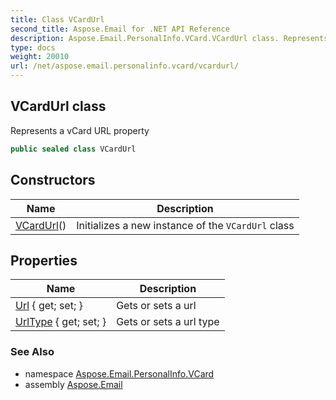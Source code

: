 ```yaml
---
title: Class VCardUrl
second_title: Aspose.Email for .NET API Reference
description: Aspose.Email.PersonalInfo.VCard.VCardUrl class. Represents a vCard URL property
type: docs
weight: 20010
url: /net/aspose.email.personalinfo.vcard/vcardurl/
---
```

## VCardUrl class

Represents a vCard URL property

```csharp
public sealed class VCardUrl
```

## Constructors

| Name | Description |
| --- | --- |
| [VCardUrl](vcardurl/)() | Initializes a new instance of the `VCardUrl` class |

## Properties

| Name | Description |
| --- | --- |
| [Url](../../aspose.email.personalinfo.vcard/vcardurl/url/) { get; set; } | Gets or sets a url |
| [UrlType](../../aspose.email.personalinfo.vcard/vcardurl/urltype/) { get; set; } | Gets or sets a url type |

### See Also

* namespace [Aspose.Email.PersonalInfo.VCard](../../aspose.email.personalinfo.vcard/)
* assembly [Aspose.Email](../../)


